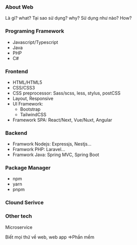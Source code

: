 ### About Web

Là gì? what?
Tại sao sử dụng? why?
Sử dụng như nào? How?

### Programing Framework

- Javascript/Typescript
- Java
- PHP
- C#

### Frontend

- HTML/HTML5
- CSS/CSS3
- CSS preprocessor: Sass/scss, less, stylus, postCSS
- Layout, Responsive
- UI Framework:
  - Bootstrap
  - TailwindCSS
- Framework SPA: React/Next, Vue/Nuxt, Angular

### Backend

- Framwork Nodejs: Expressjs, Nestjs...
- Framwork PHP: Laravel...
- Framwork Java: Spring MVC, Spring Boot

### Package Manager

- npm
- yarn
- pnpm

### Clound Serivce

### Other tech

Microservice

Biết mọi thứ về web, web app =>Phần mềm
